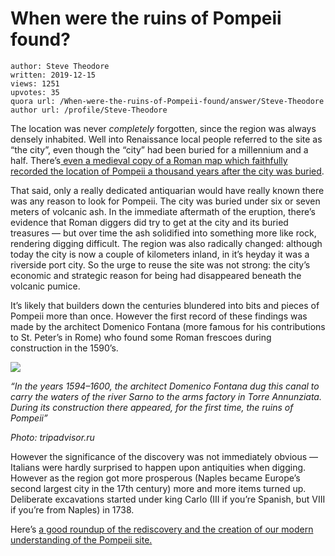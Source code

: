# When were the ruins of Pompeii found?

	author: Steve Theodore
	written: 2019-12-15
	views: 1251
	upvotes: 35
	quora url: /When-were-the-ruins-of-Pompeii-found/answer/Steve-Theodore
	author url: /profile/Steve-Theodore


The location was never _completely_ forgotten, since the region was always densely inhabited. Well into Renaissance local people referred to the site as “the city”, even though the “city” had been buried for a millennium and a half. There’s[ even a medieval copy of a Roman map which faithfully recorded the location of Pompeii a thousand years after the city was buried](http://www.naplesldm.com/peutinger.php).

That said, only a really dedicated antiquarian would have really known there was any reason to look for Pompeii. The city was buried under six or seven meters of volcanic ash. In the immediate aftermath of the eruption, there’s evidence that Roman diggers did try to get at the city and its buried treasures — but over time the ash solidified into something more like rock, rendering digging difficult. The region was also radically changed: although today the city is now a couple of kilometers inland, in it’s heyday it was a riverside port city. So the urge to reuse the site was not strong: the city’s economic and strategic reason for being had disappeared beneath the volcanic pumice.

It’s likely that builders down the centuries blundered into bits and pieces of Pompeii more than once. However the first record of these findings was made by the architect Domenico Fontana (more famous for his contributions to St. Peter’s in Rome) who found some Roman frescoes during construction in the 1590’s.

![](https://qph.fs.quoracdn.net/main-qimg-48e8e1ef9dc4232b566e898e71ed88b4)

_“In the years 1594–1600, the architect Domenico Fontana dug this canal to carry the waters of the river Sarno to the arms factory in Torre Annunziata. During its construction there appeared, for the first time, the ruins of Pompeii”_ 

_Photo: tripadvisor.ru_ 

However the significance of the discovery was not immediately obvious — Italians were hardly surprised to happen upon antiquities when digging. However as the region got more prosperous (Naples became Europe’s second largest city in the 17th century) more and more items turned up. Deliberate excavations started under king Carlo (III if you’re Spanish, but VIII if you’re from Naples) in 1738.

Here’s [a good roundup of the rediscovery and the creation of our modern understanding of the Pompeii site.](https://www.khanacademy.org/humanities/ancient-art-civilizations/roman/beginners-guide-rome/a/the-rediscovery-of-pompeii-and-the-other-cities-of-vesuvius)

